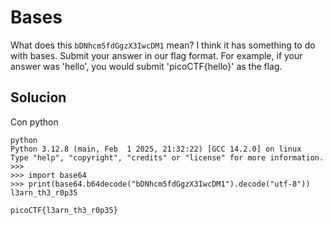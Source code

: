 # Bases
What does this `bDNhcm5fdGgzX3IwcDM1` mean? I think it has something to do with bases.
Submit your answer in our flag format. For example, if your answer was 'hello', you would submit 'picoCTF{hello}' as the flag.

## Solucion
Con python
```
python
Python 3.12.8 (main, Feb  1 2025, 21:32:22) [GCC 14.2.0] on linux
Type "help", "copyright", "credits" or "license" for more information.
>>> 
>>> import base64
>>> print(base64.b64decode("bDNhcm5fdGgzX3IwcDM1").decode("utf-8"))
l3arn_th3_r0p35

picoCTF{l3arn_th3_r0p35}
```